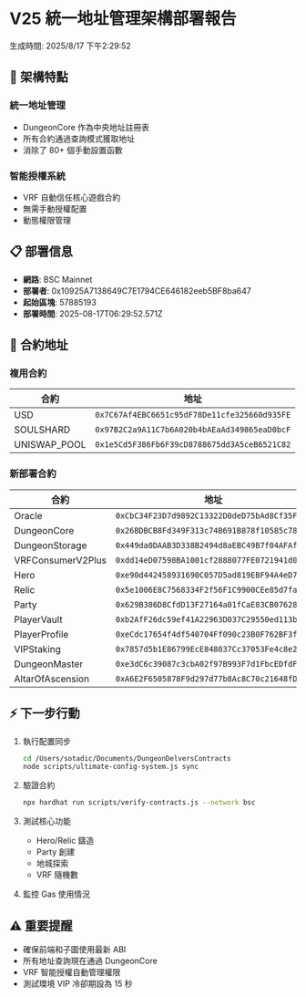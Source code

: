 # V25 統一地址管理架構部署報告

生成時間: 2025/8/17 下午2:29:52

## 🎯 架構特點

### 統一地址管理
- DungeonCore 作為中央地址註冊表
- 所有合約通過查詢模式獲取地址
- 消除了 80+ 個手動設置函數

### 智能授權系統
- VRF 自動信任核心遊戲合約
- 無需手動授權配置
- 動態權限管理

## 📋 部署信息

- **網路**: BSC Mainnet
- **部署者**: 0x10925A7138649C7E1794CE646182eeb5BF8ba647
- **起始區塊**: 57885193
- **部署時間**: 2025-08-17T06:29:52.571Z

## 📍 合約地址

### 複用合約
| 合約 | 地址 |
|-----|------|
| USD | `0x7C67Af4EBC6651c95dF78De11cfe325660d935FE` |
| SOULSHARD | `0x97B2C2a9A11C7b6A020b4bAEaAd349865eaD0bcF` |
| UNISWAP_POOL | `0x1e5Cd5F386Fb6F39cD8788675dd3A5ceB6521C82` |

### 新部署合約
| 合約 | 地址 |
|-----|------|
| Oracle | `0xCbC34F23D7d9892C13322D0deD75bAd8Cf35FaD8` |
| DungeonCore | `0x26BDBCB8Fd349F313c74B691B878f10585c7813E` |
| DungeonStorage | `0x449da0DAAB3D338B2494d8aEBC49B7f04AFAf542` |
| VRFConsumerV2Plus | `0xdd14eD07598BA1001cf2888077FE0721941d06A8` |
| Hero | `0xe90d442458931690C057D5ad819EBF94A4eD7c8c` |
| Relic | `0x5e1006E8C7568334F2f56F1C9900CEe85d7faC2B` |
| Party | `0x629B386D8CfdD13F27164a01fCaE83CB07628FB9` |
| PlayerVault | `0xb2AfF26dc59ef41A22963D037C29550ed113b060` |
| PlayerProfile | `0xeCdc17654f4df540704Ff090c23B0F762BF3f8f1` |
| VIPStaking | `0x7857d5b1E86799EcE848037Cc37053Fe4c8e2F28` |
| DungeonMaster | `0xe3dC6c39087c3cbA02f97B993F7d1FbcEDfdF3B0` |
| AltarOfAscension | `0xA6E2F6505878F9d297d77b8Ac8C70c21648fDDF1` |

## ⚡ 下一步行動

1. 執行配置同步
   ```bash
   cd /Users/sotadic/Documents/DungeonDelversContracts
   node scripts/ultimate-config-system.js sync
   ```

2. 驗證合約
   ```bash
   npx hardhat run scripts/verify-contracts.js --network bsc
   ```

3. 測試核心功能
   - Hero/Relic 鑄造
   - Party 創建
   - 地城探索
   - VRF 隨機數

4. 監控 Gas 使用情況

## ⚠️ 重要提醒

- 確保前端和子圖使用最新 ABI
- 所有地址查詢現在通過 DungeonCore
- VRF 智能授權自動管理權限
- 測試環境 VIP 冷卻期設為 15 秒

